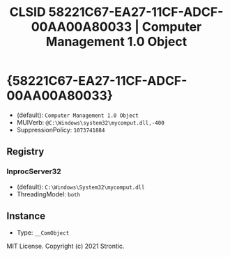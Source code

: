 ﻿---
title: "CLSID 58221C67-EA27-11CF-ADCF-00AA00A80033 | Computer Management 1.0 Object"
excerpt: What is COM-Object CLSID 58221C67-EA27-11CF-ADCF-00AA00A80033?
---

# {58221C67-EA27-11CF-ADCF-00AA00A80033}

* (default): `Computer Management 1.0 Object`
* MUIVerb: `@C:\Windows\system32\mycomput.dll,-400`
* SuppressionPolicy: `1073741884`

## Registry


### InprocServer32

* (default): `C:\Windows\System32\mycomput.dll`
* ThreadingModel: `both`

## Instance

* Type: `__ComObject`

MIT License. Copyright (c) 2021 Strontic.


